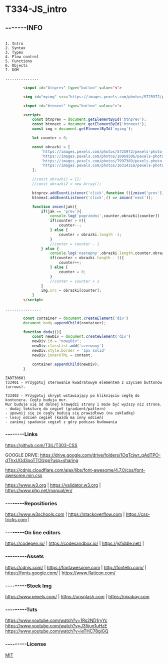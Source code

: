 # T334-JS_intro

## -------INFO
```

1. Intro
2. Syntax
3. Types
4. Flow control
5. Functions
6. Objects
7. DOM

```


```html
...............

        <input id="btnprev" type="button" value="<">

        <img id="myimg" src="https://images.pexels.com/photos/5725972/pexels-photo-5725972.jpeg?auto=compress&cs=tinysrgb&h=650&w=940" alt="img">

        <input id="btnnext" type="button" value=">">

        <script>
            const btnprev = document.getElementById('btnprev');
            const btnnext = document.getElementById('btnnext');
            const img = document.getElementById('myimg');

            let counter = 0;

            const obrazki = [
                'https://images.pexels.com/photos/5725972/pexels-photo-5725972.jpeg?auto=compress&cs=tinysrgb&h=650&w=940',
                'https://images.pexels.com/photos/10069506/pexels-photo-10069506.jpeg?auto=compress&cs=tinysrgb&h=650&w=940',
                'https://images.pexels.com/photos/7997389/pexels-photo-7997389.jpeg?auto=compress&cs=tinysrgb&h=650&w=940',
                'https://images.pexels.com/photos/10314318/pexels-photo-10314318.jpeg?auto=compress&cs=tinysrgb&h=650&w=940'
            ];

            //const obrazki1 = [];
            //const obrazki2 = new Array();

            btnprev.addEventListener('click',function (){zmien('prev')});
            btnnext.addEventListener('click',() => zmien('next'));

            function zmien(jak){
                if(jak == 'prev'){
                    console.log('poprzedni',counter,obrazki[counter])
                    if(counter > 0){
                        counter--;
                    } else {
                        counter = obrazki.length -1;
                    }
                    //conter = counter - 1
                } else {
                    console.log('nastepny',obrazki.length,counter,obrazki[counter])
                    if(counter < obrazki.length - 1){
                        counter++;
                    } else {
                        counter = 0;
                    }
                    //conter = counter + 1
                }                    
                img.src = obrazki[counter];
            }
        </script>
          
................
```

```javascript
        const container = document.createElement('div')
        document.body.appendChild(container);

        function dodaj(){
            const newDiv = document.createElement('div')
            newDiv.id = "nowyDiv";
            newDiv.classList.add('czerwony')
            newDiv.style.border = '1px solid'
            newDiv.innerHTML = content;

            container.appendChild(newDiv);
        }
```

```
ZADT30601
T33401 - Przygotuj sterowanie kwadratowym elementem z uzyciem buttonów (arrows).

T33402 - Przygotuj skrypt wstawiający po kliknięciu cegłę do kontenera. Cegły buduja mur. 
Mur buduje się od dolnej krawędzi strony i może być wyższy niz strona.
- dodaj teksturę do cegieł (gradient/pattern)
- upewnij się że cegły budują się prawidłowo (na zakładkę)
- losuj odcień cegieł (każda ma inny odcień)
- zanimuj spadanie cegieł z góry podczas budowania
```

### --------Links
https://github.com/T3iL/T303-CSS

GOOGLE DRIVE: https://drive.google.com/drive/folders/1OqTcjwr_qAdTPO-dThxUOd3ooTTOlzgp?usp=sharing

https://cdnjs.cloudflare.com/ajax/libs/font-awesome/4.7.0/css/font-awesome.min.css

https://www.w3.org | https://validator.w3.org | https://www.php.net/manual/en/
### --------Repositiories
https://www.w3schools.com | https://stackoverflow.com | https://css-tricks.com |
### --------On line editors
https://codepen.io/ | https://codesandbox.io/ | https://jsfiddle.net/ |
### ---------Assets
https://cdnjs.com/ | https://fontawesome.com | http://fontello.com/ | https://fonts.google.com/ | https://www.flaticon.com/
### ---------Stock Img
https://www.pexels.com/ | https://unsplash.com | https://pixabay.com
### ---------Tuts
https://www.youtube.com/watch?v=1Rs2ND1ryYc
https://www.youtube.com/watch?v=J35jug1uHzE
https://www.youtube.com/watch?v=ieTHC78giGQ
### ---------License
[MIT](https://choosealicense.com/licenses/mit/)
